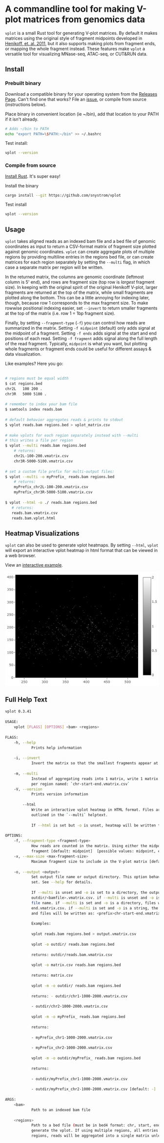# A commandline tool for making V-plot matrices from genomics data

`vplot` is a small Rust tool for generating V-plot matrices. By default it makes
matrices using the original style of fragment midpoints developed in [Henikoff,
et. al. 2011](https://www.pnas.org/content/108/45/18318), but it also supports
making plots from fragment ends, or mapping the whole fragment instead. These
features make `vplot` a versatile tool for visualizing MNase-seq, ATAC-seq, or
CUT&RUN data.

## Install

### Prebuilt binary

Download a compatible binary for your operating system from the [Releases
Page](https://github.com/snystrom/vplot/releases). Can't find one that works?
File an [issue](https://github.com/snystrom/vplot/issues), or compile from
source (instructions below).

Place binary in convenient location (ie ~/bin), add that location to your PATH
if it isn't already.

``` sh
# Adds ~/bin to PATH
echo "export PATH=\$PATH:~/bin" >> ~/.bashrc
```

Test install:

``` sh
vplot --version
```

### Compile from source

[Install Rust](https://www.rust-lang.org/tools/install). It's super easy!

Install the binary
``` sh
cargo install --git https://github.com/snystrom/vplot
```

Test install
``` sh
vplot --version
```

## Usage

`vplot` takes aligned reads as an indexed bam file and a bed file of genomic
coordinates as input to return a CSV-format matrix of fragment size plotted
against genomic coordinates. `vplot` can create aggregate plots of multiple
regions by providing multiline entries in the regions bed file, or can create
matrices for each region separately by setting the `--multi` flag, in which case
a separate matrix per region will be written.

In the returned matrix, the columns are genomic coordinate (leftmost
column is 5' end), and rows are fragment size (top row is *largest* fragment size).
In keeping with the original spirit of the original Henikoff V-plot, larger fragments are
returned at the top of the matrix, while small fragments are plotted along the
bottom. This can be a little annoying for indexing later, though, because row 1
corresponds to the max fragment size. To make rowwise positional indexing
easier, set `--invert` to return smaller fragments at the top of the matrix
(i.e. row 1 = 1bp fragment size).

Finally, by setting `--fragment-type` (`-f`) you can control how reads are
summarized in the matrix. Setting `-f midpoint` (default) only adds signal at
the midpoint of a fragment. Setting `-f ends` adds signal at the start and end
positions of each read. Setting `-f fragment` adds signal along the full length
of the read fragment. Typically, `midpoint` is what you want, but plotting whole
fragments or fragment ends could be useful for different assays & data visualization.

Like examples? Here you go:

``` sh

# regions must be equal width
$ cat regions.bed
chr2L   100 200 .
chr3R   5000 5100 .

# remember to index your bam file
$ samtools index reads.bam

# default behavior aggregates reads & prints to stdout
$ vplot reads.bam regions.bed > vplot_matrix.csv

# make vplots for each region separately instead with --multi
# this writes a file per region
$ vplot --multi reads.bam regions.bed 
    # returns:
    chr2L-100-200.vmatrix.csv
    chr3R-5000-5100.vmatrix.csv

# set a custom file prefix for multi-output files:
$ vplot --multi -o myPrefix_ reads.bam regions.bed 
    # returns:
    myPrefix_chr2L-100-200.vmatrix.csv
    myPrefix_chr3R-5000-5100.vmatrix.csv
    
$ vplot --html -o ./ reads.bam regions.bed 
   # returns:
   reads.bam.vmatrix.csv
   reads.bam.vplot.html
```


## Heatmap Visualizations

`vplot` can also be used to generate vplot heatmaps. By setting `--html`,
`vplot` will export an interactive vplot heatmap in html format that can be
viewed in a web browser.

View an [interactive example](https://snystrom.github.io/vplot-heatmap-example.html).

![vplot heatmap example](img/vplot-example.png)


## Full Help Text

``` sh
vplot 0.3.41

USAGE:
    vplot [FLAGS] [OPTIONS] <bam> <regions>

FLAGS:
    -h, --help       
            Prints help information

    -i, --invert     
            Invert the matrix so that the smallest fragments appear at the top

    -m, --multi      
            Instead of aggregating reads into 1 matrix, write 1 matrix for each region. Matrices are written as 1 csv
            per region named: `chr-start-end.vmatrix.csv`
    -V, --version    
            Prints version information

        --html       
            Write an interactive vplot heatmap in HTML format. Files are suffixed with `.vplot.html` following the rules
            outlined in the `--multi` helptext.
            
            If --html is set but -o is unset, heatmap will be written to "{bamfile}.vplot.html".

OPTIONS:
    -f, --fragment-type <fragment-type>    
            How reads are counted in the matrix. Using either the midpoint of the fragment, fragment ends, or the whole
            fragment [default: midpoint]  [possible values: midpoint, ends, fragment]
    -x, --max-size <max-fragment-size>     
            Maximum fragment size to include in the V-plot matrix [default: 700]

    -o, --output <output>                  
            Set output file name or output directory. This option behaves differently depending on which input flags are
            set. See --help for details.
            
            If --multi is unset and -o is set to a directory, the output file will be written to:
            outdir/<bamfile>.vmatrix.csv. if --multi is unset and -o is a file path, output file will be written to this
            file name. if --multi is set and -o is a directory, files will be written to outdir as: outdir/chr-start-
            end.vmatrix.csv. if --multi is set and -o is a string, the string will be used as a prefix,
            and files will be written as: <prefix>chr-start-end.vmatrix.csv.
            
            Examples:
            
            vplot reads.bam regions.bed > output.vmatrix.csv
            
            vplot -o outdir/ reads.bam regions.bed
            
            returns: outdir/reads.bam.vmatrix.csv
            
            vplot -o matrix.csv reads.bam regions.bed
            
            returns: matrix.csv
            
            vplot -m -o outdir/ reads.bam regions.bed
            
            returns: - outdir/chr1-1000-2000.vmatrix.csv
            
            - outdir/chr2-1000-2000.vmatrix.csv
            
            vplot -m -o myPrefix_ reads.bam regions.bed
            
            returns:
            
            - myPrefix_chr1-1000-2000.vmatrix.csv
            
            - myPrefix_chr2-1000-2000.vmatrix.csv
            
            vplot -m -o outdir/myPrefix_ reads.bam regions.bed
            
            returns:
            
            - outdir/myPrefix_chr1-1000-2000.vmatrix.csv
            
            - outdir/myPrefix_chr2-1000-2000.vmatrix.csv [default: -]

ARGS:
    <bam>        
            Path to an indexed bam file

    <regions>    
            Path to a bed file (must be in bed4 format: chr, start, end, strand) Of a region (or regions) in which to
            generate the vplot. If using multiple regions, all entries must be the same width. If setting multiple
            regions, reads will be aggregated into a single matrix unless `--multi` is set
```
